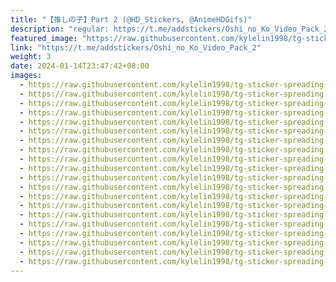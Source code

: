 ```yaml
---
title: "【推しの子】Part 2 (@HD_Stickers, @AnimeHDGifs)"
description: "regular: https://t.me/addstickers/Oshi_no_Ko_Video_Pack_2"
featured_image: "https://raw.githubusercontent.com/kylelin1998/tg-sticker-spreading-worldwide-images/main/img/b71b2fb2-cb3e-43b4-b3dc-943172647752.jpg"
link: "https://t.me/addstickers/Oshi_no_Ko_Video_Pack_2"
weight: 3
date: 2024-01-14T23:47:42+08:00
images:
  - https://raw.githubusercontent.com/kylelin1998/tg-sticker-spreading-worldwide-images/main/img/b71b2fb2-cb3e-43b4-b3dc-943172647752.jpg
  - https://raw.githubusercontent.com/kylelin1998/tg-sticker-spreading-worldwide-images/main/img/772f0292-a541-4147-b5c8-d83c6e211b48.jpg
  - https://raw.githubusercontent.com/kylelin1998/tg-sticker-spreading-worldwide-images/main/img/01e58139-9c9d-4021-a01d-7aa724520628.jpg
  - https://raw.githubusercontent.com/kylelin1998/tg-sticker-spreading-worldwide-images/main/img/def52e5e-bee9-4610-b981-7fe547aad945.jpg
  - https://raw.githubusercontent.com/kylelin1998/tg-sticker-spreading-worldwide-images/main/img/99c2a46f-6181-4272-a3b3-467808ff51f5.jpg
  - https://raw.githubusercontent.com/kylelin1998/tg-sticker-spreading-worldwide-images/main/img/ae6d3ec9-d089-4512-92fd-952710e355cb.jpg
  - https://raw.githubusercontent.com/kylelin1998/tg-sticker-spreading-worldwide-images/main/img/975deab9-c7ed-4674-bb75-ddaf33fafb7c.jpg
  - https://raw.githubusercontent.com/kylelin1998/tg-sticker-spreading-worldwide-images/main/img/8a44522c-abf2-4c5c-97c9-12403d76ccef.jpg
  - https://raw.githubusercontent.com/kylelin1998/tg-sticker-spreading-worldwide-images/main/img/3158e1e1-b245-4a58-9689-b40bba9473b8.jpg
  - https://raw.githubusercontent.com/kylelin1998/tg-sticker-spreading-worldwide-images/main/img/a8c7c2e8-11dc-444b-bcbe-a190c4555c1f.jpg
  - https://raw.githubusercontent.com/kylelin1998/tg-sticker-spreading-worldwide-images/main/img/74f8b404-ff60-42cc-b746-6c9252478acb.jpg
  - https://raw.githubusercontent.com/kylelin1998/tg-sticker-spreading-worldwide-images/main/img/78a2ac7d-5080-4fc0-8689-da3a7d71d4d1.jpg
  - https://raw.githubusercontent.com/kylelin1998/tg-sticker-spreading-worldwide-images/main/img/5fce1c94-92c3-4b8e-84de-84c34a31d365.jpg
  - https://raw.githubusercontent.com/kylelin1998/tg-sticker-spreading-worldwide-images/main/img/a5582241-5f38-4f11-8a5d-e869c8088a3f.jpg
  - https://raw.githubusercontent.com/kylelin1998/tg-sticker-spreading-worldwide-images/main/img/64ec831a-e82d-4222-aed2-9814554cc2a3.jpg
  - https://raw.githubusercontent.com/kylelin1998/tg-sticker-spreading-worldwide-images/main/img/c3560a5b-8306-4378-a565-d19f6208c2f5.jpg
  - https://raw.githubusercontent.com/kylelin1998/tg-sticker-spreading-worldwide-images/main/img/1d0f9691-8cad-4e5a-afc0-0d0b8bd2727b.jpg
  - https://raw.githubusercontent.com/kylelin1998/tg-sticker-spreading-worldwide-images/main/img/1d9571dd-c9ec-4c36-a30c-fe48521d3545.jpg
  - https://raw.githubusercontent.com/kylelin1998/tg-sticker-spreading-worldwide-images/main/img/2197f508-fcef-4e41-a8a0-0137694cf472.jpg
  - https://raw.githubusercontent.com/kylelin1998/tg-sticker-spreading-worldwide-images/main/img/855a0b40-f82b-481f-8f28-c1fa1b0eea0c.jpg
---
```

